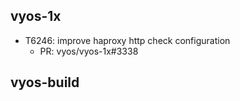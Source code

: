 ## vyos-1x
- T6246: improve haproxy http check configuration
   - PR: vyos/vyos-1x#3338


## vyos-build

